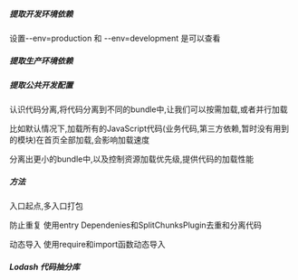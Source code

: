 ##### 提取开发环境依赖

设置--env=production 和 --env=development 是可以查看

##### 提取生产环境依赖

##### 提取公共开发配置

认识代码分离,将代码分离到不同的bundle中,让我们可以按需加载,或者并行加载

比如默认情况下,加载所有的JavaScript代码(业务代码,第三方依赖,暂时没有用到的模块)在首页全部加载,会影响加载速度

分离出更小的bundle中,以及控制资源加载优先级,提供代码的加载性能

##### 方法

入口起点,多入口打包

防止重复 使用entry Dependenies和SplitChunksPlugin去重和分离代码

动态导入 使用require和import函数动态导入

##### Lodash 代码抽分库